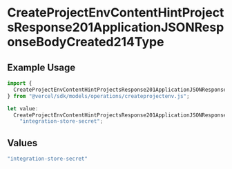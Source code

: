 # CreateProjectEnvContentHintProjectsResponse201ApplicationJSONResponseBodyCreated214Type

## Example Usage

```typescript
import {
  CreateProjectEnvContentHintProjectsResponse201ApplicationJSONResponseBodyCreated214Type,
} from "@vercel/sdk/models/operations/createprojectenv.js";

let value:
  CreateProjectEnvContentHintProjectsResponse201ApplicationJSONResponseBodyCreated214Type =
    "integration-store-secret";
```

## Values

```typescript
"integration-store-secret"
```